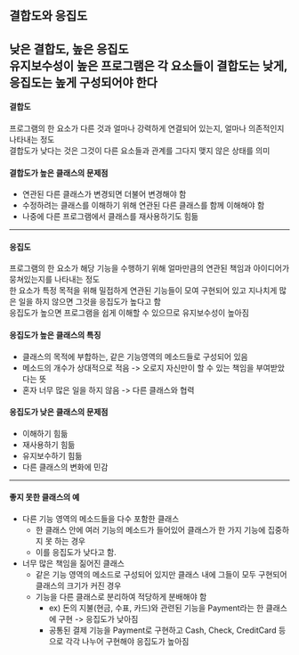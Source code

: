 ## 결합도와 응집도
낮은 결합도, 높은 응집도   
유지보수성이 높은 프로그램은 각 요소들이 결합도는 낮게, 응집도는 높게 구성되어야 한다
-----
#### 결합도
프로그램의 한 요소가 다른 것과 얼마나 강력하게 연결되어 있는지, 얼마나 의존적인지 나타내는 정도   
결합도가 낮다는 것은 그것이 다른 요소들과 관계를 그다지 맺지 않은 상태를 의미
#### 결합도가 높은 클래스의 문제점
- 연관된 다른 클래스가 변경되면 더불어 변경해야 함
- 수정하려는 클래스를 이해하기 위해 연관된 다른 클래스를 함께 이해해야 함
- 나중에 다른 프로그램에서 클래스를 재사용하기도 힘듦
-----
#### 응집도
프로그램의 한 요소가 해당 기능을 수행하기 위해 얼마만큼의 연관된 책임과 아이디어가 뭉쳐있는지를 나타내는 정도   
한 요소가 특정 목적을 위해 밀접하게 연관된 기능들이 모여 구현되어 있고 지나치게 많은 일을 하지 않으면 그것을 응집도가 높다고 함   
응집도가 높으면 프로그램을 쉽게 이해할 수 있으므로 유지보수성이 높아짐
#### 응집도가 높은 클래스의 특징
- 클래스의 목적에 부합하는, 같은 기능영역의 메소드들로 구성되어 있음
- 메소드의 개수가 상대적으로 적음 -> 오로지 자신만이 할 수 있는 책임을 부여받았다는 뜻
- 혼자 너무 많은 일을 하지 않음 -> 다른 클래스와 협력
#### 응집도가 낮은 클래스의 문제점
- 이해하기 힘듦
- 재사용하기 힘듦
- 유지보수하기 힘듦
- 다른 클래스의 변화에 민감
-----
#### 좋지 못한 클래스의 예
- 다른 기능 영역의 메소드들을 다수 포함한 클래스
    - 한 클래스 안에 여러 기능의 메소드가 들어있어 클래스가 한 가지 기능에 집중하지 못 하는 경우
    - 이를 응집도가 낮다고 함.
- 너무 많은 책임을 짊어진 클래스
    - 같은 기능 영역의 메소드로 구성되어 있지만 클래스 내에 그들이 모두 구현되어 클래스의 크기가 커진 경우
    - 기능을 다른 클래스로 분리하여 적당하게 분배해야 함
        - ex) 돈의 지불(현금, 수표, 카드)와 관련된 기능을 Payment라는 한 클래스에 구현 -> 응집도가 낮아짐
        - 공통된 결제 기능을 Payment로 구현하고 Cash, Check, CreditCard 등으로 각각 나누어 구현해야 응집도가 높아짐

